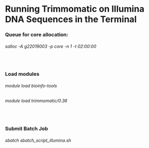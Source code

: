 # Running Trimmomatic on Illumina DNA Sequences in the Terminal

### Queue for core allocation:

###### salloc -A g22019003 -p core -n 1 -t 02:00:00

<br>

### Load modules

###### module load bioinfo-tools

###### module load trimmomatic/0.36

<br>

### Submit Batch Job

###### sbatch sbatch_script_illumina.sh
 
